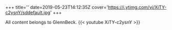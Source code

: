 +++
title=''
date=2019-05-23T14:12:35Z
cover='https://i.ytimg.com/vi/XiTY-c2ysnY/sddefault.jpg'
+++

All content belongs to GlennBeck.
{{< youtube XiTY-c2ysnY >}}
